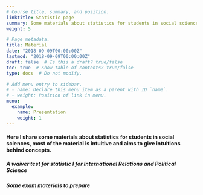 ```yaml
---
# Course title, summary, and position.
linktitle: Statistic page
summary: Some materials about statistics for students in social sciences
weight: 5

# Page metadata.
title: Material
date: "2018-09-09T00:00:00Z"
lastmod: "2018-09-09T00:00:00Z"
draft: false  # Is this a draft? true/false
toc: true  # Show table of contents? true/false
type: docs  # Do not modify.

# Add menu entry to sidebar.
# - name: Declare this menu item as a parent with ID `name`.
# - weight: Position of link in menu.
menu:
  example:
    name: Presentation
    weight: 1
---
```


#### Here I share some materials about statistics for students in social sciences, most of the material is intuitive and aims to give intuitions behind concepts.


##### A waiver test for statistic I for International Relations and Political Science


##### Some exam materials to prepare 



